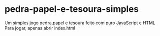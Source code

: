 # pedra-papel-e-tesoura-simples
Um simples jogo pedra,papel e tesoura feito com puro JavaScript e HTML<br>
Para jogar, apenas abrir index.html

